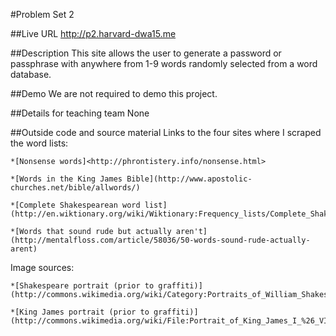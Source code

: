 #Problem Set 2

##Live URL
<http://p2.harvard-dwa15.me>

##Description
This site allows the user to generate a password or passphrase with anywhere from 1-9 words randomly selected from a word database.

##Demo
We are not required to demo this project.

##Details for teaching team
None

##Outside code and source material
Links to the four sites where I scraped the word lists:

	*[Nonsense words]<http://phrontistery.info/nonsense.html>

	*[Words in the King James Bible](http://www.apostolic-churches.net/bible/allwords/)

	*[Complete Shakespearean word list](http://en.wiktionary.org/wiki/Wiktionary:Frequency_lists/Complete_Shakespeare_wordlist)

	*[Words that sound rude but actually aren't](http://mentalfloss.com/article/58036/50-words-sound-rude-actually-arent)

Image sources:

	*[Shakespeare portrait (prior to graffiti)](http://commons.wikimedia.org/wiki/Category:Portraits_of_William_Shakespeare#mediaviewer/File:Shakespeare_Droeshout_1623.jpg)

	*[King James portrait (prior to graffiti)](http://commons.wikimedia.org/wiki/File:Portrait_of_King_James_I_%26_VI.jpg)